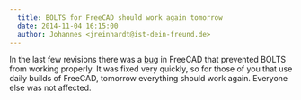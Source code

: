 ```yaml
---
  title: BOLTS for FreeCAD should work again tomorrow
  date: 2014-11-04 16:15:00
  author: Johannes <jreinhardt@ist-dein-freund.de>
---
```


In the last few revisions there was a
[bug](http://www.freecadweb.org/tracker/view.php?id=1816) in FreeCAD that
prevented BOLTS from working properly. It was fixed very quickly, so for those
of you that use daily builds of FreeCAD, tomorrow everything should work again.
Everyone else was not affected.
